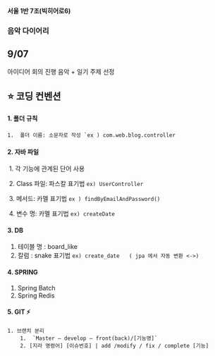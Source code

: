 #### 서울 1반 7조(빅히어로6)
### 음악 다이어리

## 9/07
아이디어 회의 진행
음악 + 일기 주제 선정 

## ⭐ 코딩 컨벤션 

#### 1. 폴더 규칙 

​	 ```1.  폴더 이름: 소문자로 작성 `ex ) com.web.blog.controller```

#### 2. 자바 파일

​	1.    각 기능에 관계된 단어 사용

​	2.    Class 파일: 파스칼 표기법  `ex) UserController `

​	3.    메서드: 카멜 표기법  `ex ) findByEmailAndPassword()`

​	4.    변수 명: 카멜 표기법  `ex) createDate`


#### 3.  DB

1.  테이블 명 : board_like
2.  칼럼 :  snake 표기법  `ex) create_date   ( jpa 에서 자동 변환 <->)`

#### 4. SPRING
1. Spring Batch
2. Spring Redis

#### 5. GIT  ⚡  

 	1. 브랜치 분리
      	1.  `Master – develop – front(back)/[기능명]` 
      	2. [지라 명령어] [이슈번호] | add /modify / fix / complete [기능] 
